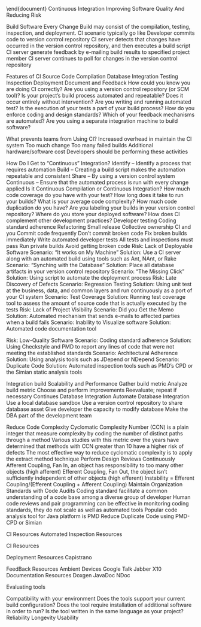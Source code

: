

\end{document}
Continuous Integration
Improving Software Quality And Reducing Risk


Build Software Every Change
Build may consist of the compilation, testing, inspection, and deployment.
CI scenario typically go like
Developer commits code to version control repository
CI server detects that changes have occurred in the version control repository, and then executes a build script
CI server generate feedback by e-mailing build results to specified project member
CI server continues to poll for changes in the version control repository



Features of CI
Source Code Compilation
Database Integration
Testing
Inspection
Deployment
Document and Feedback
How could you know you are doing CI correctly?
Are you using a version control repository (or SCM tool)?
Is your project’s build process automated and repeatable? Does it occur entirely without intervention?
Are you writing and running automated test?
Is the execution of your tests a part of your build process?
How do you enforce coding and design standards?
Which of your feedback mechanisms are automated?
Are you using a separate integration machine to build software?







What prevents teams from Using CI?
Increased overhead in maintain the CI system
Too much change
Too many failed builds
Additional hardware/software cost
Developers should be performing these activities


How Do I Get to “Continuous” Integration?
Identify – Identify a process that requires automation
Build – Creating a build script makes the automation repeatable and consistent
Share – By using a version control system
Continuous – Ensure that the automated process is run with every change applied
Is it Continuous Compilation or Continuous Integration?
How much code coverage do you have with your test?
How long does it take to run your builds?
What is your average code complexity?
How much code duplication do you have?
Are you labeling your builds in your version control repository?
Where do you store your deployed software?
How does CI complement other development practices?
Developer testing
Coding standard adherence
Refactoring
Small release
Collective ownership
CI and you
Commit code frequently
Don’t commit broken code
Fix broken builds immediately
Write automated developer tests
All tests and  inspections must pass
Run private builds
Avoid getting broken code
Risk: Lack of Deployable Software
Scenario: “It works on My Machine”
Solution: Use a CI server along with an automated build using tools such as Ant, NAnt, or Rake
Scenario: “Synching with the Database”
Solution: Place all database artifacts in your version control repository
Scenario: “The Missing Click”
Solution: Using script to automate the deployment process
Risk: Late Discovery of Defects
Scenario: Regression Testing
Solution: Using unit test at the business, data, and common layers and run continuously as a port of your CI system
Scenario: Test Coverage
Solution: Running test coverage tool to assess the amount of source code that is actually executed by the tests
Risk: Lack of Project Visibility
Scenario: Did you Get the Memo
Solution: Automated mechanism that sends e-mails to affected parties when a build fails
Scenario: Inability to Visualize software
Solution: Automated code documentation tool

Risk: Low-Quality Software
Scenario: Coding standard adherence
Solution: Using Checkstyle and PMD to report any lines of code that were not meeting the established standards
Scenario: Architectural Adherence
Solution: Using analysis tools  such as JDepend or NDepend
Scenario: Duplicate Code
Solution: Automated inspection tools such as PMD’s CPD or the Simian static analysis tools




Integration build Scalability and Performance
Gather build metric
Analyze build metric
Choose and perform improvements
Reevaluate; repeat if necessary
Continues Database Integration
Automate Database Integration
Use a local database sandbox
Use a version control repository to share database asset
Give developer the capacity to modify database
Make the DBA part of the development team


Reduce Code Complexity
Cyclomatic Complexity Number (CCN) is a plain integer that measure complexity by coding the number of distinct paths through a method
Various studies with this metric over the years have determined that methods with CCN greater than 10 have a higher risk of defects
The most effective way to reduce cyclomatic complexity is to apply the extract method technique
Perform Design Reviews Continuously
Afferent Coupling, Fan In, an object has responsibility to too many other objects (high afferent)
Efferent Coupling, Fan Out, the object isn’t sufficiently independent of other objects (high efferent)
Instability = Efferent Coupling/(Efferent Coupling + Afferent Coupling)
Maintain Organization Standards with Code Audits
Coding standard facilitate a common understanding of a code base among a diverse group of developer
Human code reviews and pair programming can be effective in monitoring coding standards, they do not scale as well as automated tools
Popular code analysis tool for Java platform is PMD
Reduce Duplicate Code using PMD-CPD or Simian










CI Resources
Automated Inspection Resources



CI Resources


Deployment Resources
Capistrano



FeedBack Resources
Ambient Devices
Google Talk
Jabber
X10
Documentation Resources
Doxgen
JavaDoc
NDoc




Evaluating tools


Compatibility with your environment
Does the tools support your current build configuration?
Does the tool require installation of additional software in order to run?
Is the tool written in the same language as your project?
Reliability
Longevity
Usability





